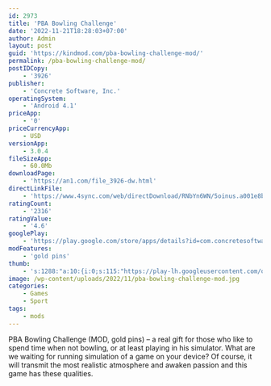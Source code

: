 ```yaml
---
id: 2973
title: 'PBA Bowling Challenge'
date: '2022-11-21T18:28:03+07:00'
author: Admin
layout: post
guid: 'https://kindmod.com/pba-bowling-challenge-mod/'
permalink: /pba-bowling-challenge-mod/
postIDCopy:
    - '3926'
publisher:
    - 'Concrete Software, Inc.'
operatingSystem:
    - 'Android 4.1'
priceApp:
    - '0'
priceCurrencyApp:
    - USD
versionApp:
    - 3.0.4
fileSizeApp:
    - 60.0Mb
downloadPage:
    - 'https://an1.com/file_3926-dw.html'
directLinkFile:
    - 'https://www.4sync.com/web/directDownload/RNbYn6WN/5oinus.a001e8bf166067260e8044b3a0e494d4'
ratingCount:
    - '2316'
ratingValue:
    - '4.6'
googlePlay:
    - 'https://play.google.com/store/apps/details?id=com.concretesoftware.pbachallenge_androidmarket'
modFeatures:
    - 'gold pins'
thumb:
    - 's:1288:"a:10:{i:0;s:115:"https://play-lh.googleusercontent.com/ogFYPaXCJsjOSe5lTLUnTz1mF_MY5WeyIc3zuwMIyOksszu5rtkXMLgXtpvMsAgFZf8=w526-h296";i:1;s:116:"https://play-lh.googleusercontent.com/XJog0fdKg3OlczLAmxPb9D6IIRTJ32Y5cjsTlOonWJ15Pf9AAru9-1SfVXw-x3TcE0cI=w526-h296";i:2;s:115:"https://play-lh.googleusercontent.com/5kqoaU4G-WWHXjDI0hedXkO2k8sliv3gjshwqqJpRrpqcVsreNTymSsf9bmArKyt_wg=w526-h296";i:3;s:115:"https://play-lh.googleusercontent.com/72DHj7PkRgRJ_x75z1qJSIJT69EAi5DxGrcGUiVjQI1-EecilTdJa9F62kfXuUni63k=w526-h296";i:4;s:114:"https://play-lh.googleusercontent.com/YqsJxTdee0l3AIKpBCAx8osiPbYz4AHRskaZcJhcuAoCC3knipjhBunchNlA-BjmTA=w526-h296";i:5;s:116:"https://play-lh.googleusercontent.com/NBPlKt4tvJ9crTxrCJxVGSDGwZUksjPvOyLNag3XBiBFcZZhz7-KG_7J95hyjCzEU8r-=w526-h296";i:6;s:116:"https://play-lh.googleusercontent.com/9GXjZKFBwP7fzhpVIbPryvy8rPhJfxhHJTYIY91AFf7VdtPXBQUFk4m3gAEbM3R8Wvm8=w526-h296";i:7;s:114:"https://play-lh.googleusercontent.com/FqfoJ-LLKLA1WDMgProiVWEzRJr9KRoApVwfUx0Rjtfs87N2mDpviZHOwV1VaaRrxw=w526-h296";i:8;s:114:"https://play-lh.googleusercontent.com/lNgPkeEgqWIvD455Tdmjy3CZT1Kiv63Eo-c7WxCMQEWbY9mG33BnN5BMrWYZsQIZMA=w526-h296";i:9;s:116:"https://play-lh.googleusercontent.com/Uqrdf3BM3Gd14VDcNkluZwfzVL8pDX6m9PE8BI2zbcqIzTn-1knqGCEBjNqV0Sts0zMP=w526-h296";}";'
image: /wp-content/uploads/2022/11/pba-bowling-challenge-mod.jpg
categories:
    - Games
    - Sport
tags:
    - mods
---
```


PBA Bowling Challenge (MOD, gold pins) – a real gift for those who like to spend time when not bowling, or at least playing in his simulator. What are we waiting for running simulation of a game on your device? Of course, it will transmit the most realistic atmosphere and awaken passion and this game has these qualities.